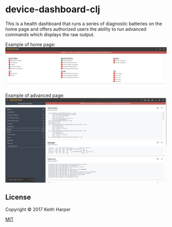 # device-dashboard-clj

This is a health dashboard that runs a series of diagnostic batteries on the home page and offers authorized users the ability to run advanced commands which displays the raw output.

Example of home page:
<img src="/images/logo/dashboard-home.png?raw=true">

Example of advanced page:
<img src="/images/logo/dashboard-advanced.png?raw=true">

## License

Copyright © 2017 Keith Harper

[MIT](LICENSE)
